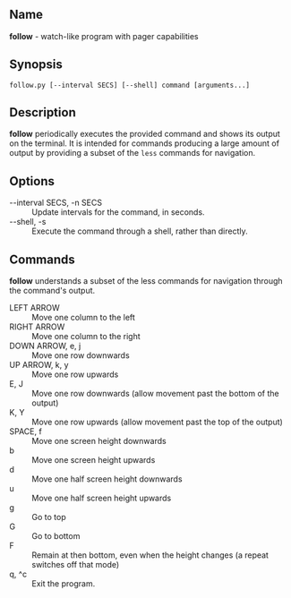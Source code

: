 ## Name

**follow** - watch-like program with pager capabilities

## Synopsis

`follow.py [--interval SECS] [--shell] command [arguments...]`

## Description

**follow** periodically executes the provided command and shows its output on the terminal. It is intended for commands producing a large amount of output by providing a subset of the `less` commands for navigation.

## Options

<dl>
<dt>--interval SECS, -n SECS</dt>
<dd>Update intervals for the command, in seconds.</dd>
<dt>--shell, -s</dt>
<dd>Execute the command through a shell, rather than directly.</dd>
</dl>

## Commands

**follow** understands a subset of the less commands for navigation through the command's output.
<dl>
<dt>LEFT ARROW</dt>
<dd>Move one column to the left</dd>
<dt>RIGHT ARROW</dt>
<dd>Move one column to the right</dd>
<dt>DOWN ARROW, e, j</dt>
<dd>Move one row downwards</dd>
<dt>UP ARROW, k, y</dt>
<dd>Move one row upwards</dd>
<dt>E, J</dt>
<dd>Move one row downwards (allow movement past the bottom of the output)</dd>
<dt>K, Y</dt>
<dd>Move one row upwards (allow movement past the top of the output)</dd>
<dt>SPACE, f</dt>
<dd>Move one screen height downwards</dd>
<dt>b</dt>
<dd>Move one screen height upwards</dd>
<dt>d</dt>
<dd>Move one half screen height downwards</dd>
<dt>u</dt>
<dd>Move one half screen height upwards</dd>
<dt>g</dt>
<dd>Go to top</dd>
<dt>G</dt>
<dd>Go to bottom</dd>
<dt>F</dt>
<dd>Remain at then bottom, even when the height changes (a repeat switches off that mode)</dd>
<dt>q, ^c</dt>
<dd>Exit the program.</dd>
</dl>

